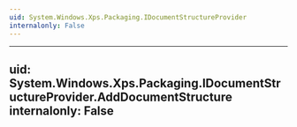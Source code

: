 ```yaml
---
uid: System.Windows.Xps.Packaging.IDocumentStructureProvider
internalonly: False
---
```


---
uid: System.Windows.Xps.Packaging.IDocumentStructureProvider.AddDocumentStructure
internalonly: False
---
